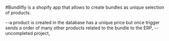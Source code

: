 #Bundlifly is a shopify app that allows to create bundles as unique selection of products.

--a product is created in the database has a unique price but once trigger sends a order of many other products related to the bundle to the ERP,
--uncompleted project, 